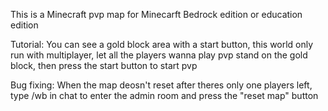 This is a Minecraft pvp map for Minecarft Bedrock edition or education edition

Tutorial:
You can see a gold block area with a start button, this world only run with multiplayer, let all the players wanna play pvp stand on the gold block, then press the start button to start pvp

Bug fixing:
When the map deosn't reset after theres only one players left, type /wb in chat to enter the admin room and press the "reset map" button
